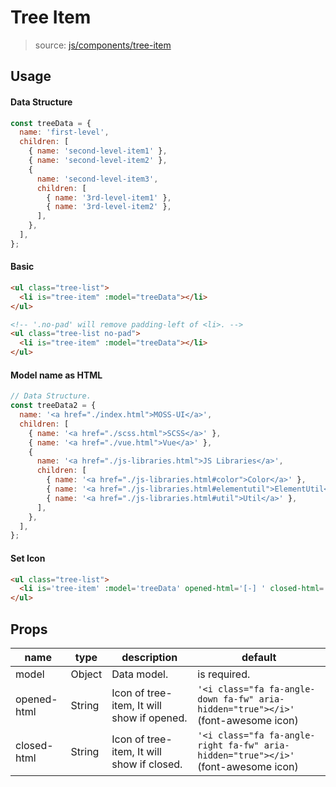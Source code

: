 # Tree Item
> source: [js/components/tree-item](../../src/js/components/tree-item.vue)

## Usage
#### Data Structure
```javascript
const treeData = {
  name: 'first-level',
  children: [
    { name: 'second-level-item1' },
    { name: 'second-level-item2' },
    {
      name: 'second-level-item3',
      children: [
        { name: '3rd-level-item1' },
        { name: '3rd-level-item2' },
      ],
    },
  ],
};
```

#### Basic
```html
<ul class="tree-list">
  <li is="tree-item" :model="treeData"></li>
</ul>

<!-- '.no-pad' will remove padding-left of <li>. -->
<ul class="tree-list no-pad">
  <li is="tree-item" :model="treeData"></li>
</ul>
```

#### Model name as HTML
```javascript
// Data Structure.
const treeData2 = {
  name: '<a href="./index.html">MOSS-UI</a>',
  children: [
    { name: '<a href="./scss.html">SCSS</a>' },
    { name: '<a href="./vue.html">Vue</a>' },
    {
      name: '<a href="./js-libraries.html">JS Libraries</a>',
      children: [
        { name: '<a href="./js-libraries.html#color">Color</a>' },
        { name: '<a href="./js-libraries.html#elementutil">ElementUtil</a>' },
        { name: '<a href="./js-libraries.html#util">Util</a>' },
      ],
    },
  ],
};
```

#### Set Icon
```html
<ul class="tree-list">
  <li is='tree-item' :model='treeData' opened-html='[-] ' closed-html='[+] '></li>
</ul>
```

## Props

| name | type | description | default |
| ---- | ---- | ----------- | ------- |
| model | Object | Data model. | is required. |
| opened-html | String | Icon of tree-item, It will show if opened. | `'<i class="fa fa-angle-down fa-fw" aria-hidden="true"></i>'` (font-awesome icon) |
| closed-html | String | Icon of tree-item, It will show if closed. | `'<i class="fa fa-angle-right fa-fw" aria-hidden="true"></i>'` (font-awesome icon) |
